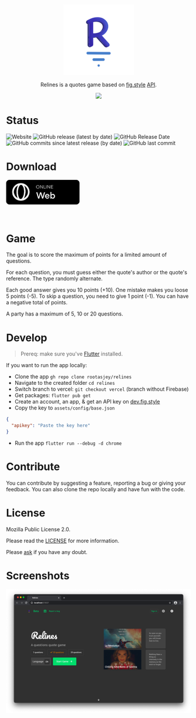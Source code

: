 <p align="middle">
<img src="./web/icons/192.png" />
</p>

<p align="middle">
Relines is a quotes game based on <a href="https://fig.style">fig.style</a> <a href="https://dev.fig.style">API</a>.
</p>

<p align="middle">
<img src="./screenshots/presentation.png" />
</p>


# Status

![Website](https://img.shields.io/website?down_color=lightgrey&down_message=offline&style=for-the-badge&up_color=blue&up_message=online&url=https%3A%2F%2Frelines.fig.style)
![GitHub release (latest by date)](https://img.shields.io/github/v/release/rootasjey/relines?style=for-the-badge)
![GitHub Release Date](https://img.shields.io/github/release-date/rootasjey/relines?style=for-the-badge)
![GitHub commits since latest release (by date)](https://img.shields.io/github/commits-since/rootasjey/relines/latest?style=for-the-badge)
![GitHub last commit](https://img.shields.io/github/last-commit/rootasjey/relines?style=for-the-badge)

# Download
<!-- 
<span style="margin-right: 10px;">
  <a href="https://apps.apple.com/us/app/out-of-context/id1516117110?ls=1">
    <img src="./screenshots/app_store_badge.png" title="Ppp Store" width="200"/>
  </a>
</span>

<span style="margin-right: 10px;">
  <a href="https://play.google.com/store/apps/details?id=com.outofcontext.app">
    <img src="./screenshots/google_play_badge.png" title="Play Store" width="200"/>
  </a>
</span> -->

<span>
  <a href="https://relines.fig.style">
    <img src="./screenshots/web_badge.png" title="Web" width="200"/>
  </a>
</span>
<br>
<br>
<br>

# Game

The goal is to score the maximum of points for a limited amount of questions.

For each question, you must guess either the quote's author or the quote's reference. The type randomly alternate.

Each good answer gives you 10 points (+10). One mistake makes you loose 5 points (-5). To skip a  question, you need to give 1 point (-1). You can have a negative total of points.

A party has a maximum of 5, 10 or 20 questions.

# Develop

> Prereq: make sure you've [Flutter](https://flutter.dev) installed.

If you want to run the app locally:

* Clone the app `gh repo clone rootasjey/relines`
* Navigate to the created folder `cd relines`
* Switch branch to vercel: `git checkout vercel` (branch without Firebase)
* Get packages: `flutter pub get`
* Create an account, an app, & get an API key on [dev.fig.style](https://dev.fig.style)
* Copy the key to `assets/config/base.json`

```json
{
  "apikey": "Paste the key here"
}
```

* Run the app `flutter run --debug -d chrome`
# Contribute

You can contribute by suggesting a feature, reporting a bug or giving your feedback. You can also clone the repo locally and have fun with the code.

# License

Mozilla Public License 2.0.

Please read the [LICENSE](./LICENSE) for more information.

Please [ask](mailto:github@fig.style) if you have any doubt.

# Screenshots

<p>
<img src="./screenshots/desktop_home.png" />
</p>
